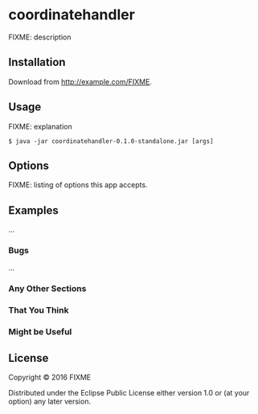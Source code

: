 # coordinatehandler

FIXME: description

## Installation

Download from http://example.com/FIXME.

## Usage

FIXME: explanation

    $ java -jar coordinatehandler-0.1.0-standalone.jar [args]

## Options

FIXME: listing of options this app accepts.

## Examples

...

### Bugs

...

### Any Other Sections
### That You Think
### Might be Useful

## License

Copyright © 2016 FIXME

Distributed under the Eclipse Public License either version 1.0 or (at
your option) any later version.
